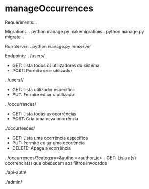 # manageOccurrences

Requeriments:
 . 
 
 Migrations:
 . python manage.py makemigrations
 . python manage.py migrate
 
 Run Server:
 . python manage.py runserver
 
 Endpoints:
 . /users/
  - GET: Lista todos os utilizadores do sistema
  - POST: Permite criar utilizador
  
 . /users/<pk>/
  - GET: Lista utilizador específico
  - PUT: Permite editar o utilizador
  
 . /occurrences/
  - GET: Lista todas as ocorrências
  - POST: Cria uma nova ocorrência
  
  ./occurrences/<pk>
   - GET: Lista uma ocorrência específica
   - PUT: Permite editar uma ocorrência
   - DELETE: Apaga a ocorrência
  
  . /occurrences/?category=<category>&author=<author_id>
    - GET: Lista a(s) ocorrencia(s) que obedecem aos filtros invocados
  
  ./api-auth/
  
  ./admin/
 
